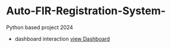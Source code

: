 # Auto-FIR-Registration-System-
Python based project 2024

- dashboard interaction <a href="https://github.com/Preethesh29/Auto-FIR-Registration-System-/blob/main/Screenshots/Screenshot%202025-06-21%20093108.png
">view Dashboard</a>
